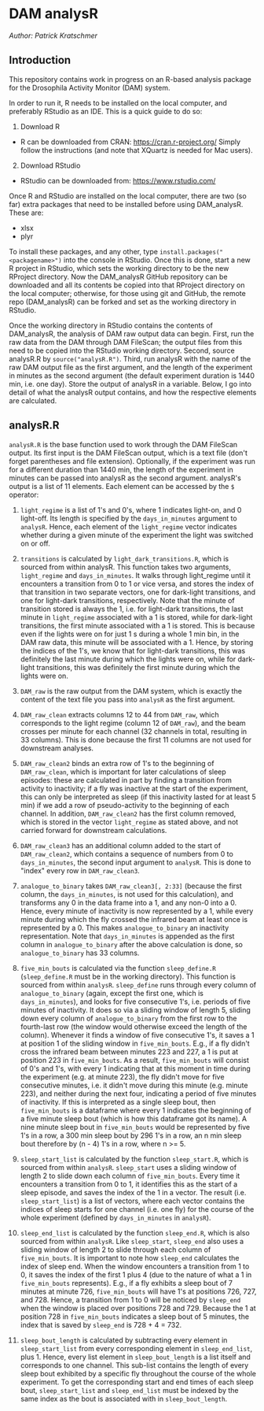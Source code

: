 # DAM analysR
*Author: Patrick Kratschmer*
## Introduction  

This repository contains work in progress on an R-based analysis package for the Drosophila Activity Monitor (DAM) system.

In order to run it, R needs to be installed on the local computer, and preferably RStudio as an IDE. This is a quick guide to do so:

1. Download R
  * R can be downloaded from CRAN: https://cran.r-project.org/ Simply follow the instructions (and note that XQuartz is needed for Mac users).

2. Download RStudio
  * RStudio can be downloaded from: https://www.rstudio.com/

Once R and RStudio are installed on the local computer, there are two (so far) extra packages that need to be installed before using DAM_analysR. These are:

* xlsx
* plyr

To install these packages, and any other, type ````install.packages("<packagename>")```` into the console in RStudio. Once this is done, start a new R project in RStudio, which sets the working directory to be the new RProject directory. Now the DAM_analysR GitHub repository can be downloaded and all its contents be copied into that RProject directory on the local computer; otherwise, for those using git and GitHub, the remote repo (DAM_analysR) can be forked and set as the working directory in RStudio.

Once the working directory in RStudio contains the contents of DAM_analysR, the analysis of DAM raw output data can begin. First, run the raw data from the DAM through DAM FileScan; the output files from this need to be copied into the RStudio working directory. Second, source analysR.R by ````source("analysR.R")````. Third, run analysR with the name of the raw DAM output file as the first argument, and the length of the experiment in minutes as the second argument (the default experiment duration is 1440 min, i.e. one day). Store the output of analysR in a variable. Below, I go into detail of what the analysR output contains, and how the respective elements are calculated. 

## analysR.R

`analysR.R` is the base function used to work through the DAM FileScan output. Its first input is the DAM FileScan output, which is a text file (don't forget parentheses and file extension). Optionally, if the experiment was run for a different duration than 1440 min, the length of the experiment in minutes can be passed into analysR as the second argument. analysR's output is a list of 11 elements. Each element can be accessed by the `$` operator:

   1. `light_regime` is a list of 1's and 0's, where 1 indicates light-on, and 0 light-off. Its length is specified by the `days_in_minutes` argument to `analysR`. Hence, each element of the `light_regime` vector indicates whether during a given minute of the experiment the light was switched on or off.

   2. `transitions` is calculated by `light_dark_transitions.R`, which is sourced from within analysR. This function takes two arguments, `light_regime` and `days_in_minutes`. It walks through light_regime until it encounters a transition from 0 to 1 or vice versa, and stores the index of that transition in two separate vectors, one for dark-light transitions, and one for light-dark transitions, respectively. Note that the minute of transition stored is always the 1, i.e. for light-dark transitions, the last minute in `light_regime` associated with a 1 is stored, while for dark-light transitions, the first minute associated with a 1 is stored. This is because even if the lights were on for just 1 s during a whole 1 min bin, in the DAM raw data, this minute will be associated with a 1. Hence, by storing the indices of the 1's, we know that for light-dark transitions, this was definitely the last minute during which the lights were on, while for dark-light transitions, this was definitely the first minute during which the lights were on.

   3. `DAM_raw` is the raw output from the DAM system, which is exactly the content of the text file you pass into `analysR` as the first argument.

   4. `DAM_raw_clean` extracts columns 12 to 44 from `DAM_raw`, which corresponds to the light regime (column 12 of `DAM_raw`), and the beam crosses per minute for each channel (32 channels in total, resulting in 33 columns). This is done because the first 11 columns are not used for downstream analyses.

   5. `DAM_raw_clean2` binds an extra row of 1's to the beginning of `DAM_raw_clean`, which is important for later calculations of sleep episodes: these are calculated in part by finding a transition from activity to inactivity; if a fly was inactive at the start of the experiment, this can only be interpreted as sleep (if this inactivity lasted for at least 5 min) if we add a row of pseudo-activity to the beginning of each channel. In addition, `DAM_raw_clean2` has the first column removed, which is stored in the vector `light_regime` as stated above, and not carried forward for downstream calculations.

   6. `DAM_raw_clean3` has an additional column added to the start of `DAM_raw_clean2`, which contains a sequence of numbers from 0 to `days_in_minutes`, the second input argument to `analysR`. This is done to "index" every row in `DAM_raw_clean3`.

   7. `analogue_to_binary` takes `DAM_raw_clean3[, 2:33]` (because the first column, the `days_in_minutes`, is not used for this calculation), and transforms any 0 in the data frame into a 1, and any non-0 into a 0. Hence, every minute of inactivity is now represented by a 1, while every minute during which the fly crossed the infrared beam at least once is represented by a 0. This makes `analogue_to_binary` an inactivity representation. Note that `days_in_minutes` is appended as the first column in `analogue_to_binary` after the above calculation is done, so `analogue_to_binary` has 33 columns.

   8. `five_min_bouts` is calculated via the function `sleep_define.R` (`sleep_define.R` must be in the working directory). This function is sourced from within `analysR`. `sleep_define` runs through every column of `analogue_to_binary` (again, except the first one, which is `days_in_minutes`), and looks for five consecutive 1's, i.e. periods of five minutes of inactivity. It does so via a sliding window of length 5, sliding down every column of `analogue_to_binary` from the first row to the fourth-last row (the window would otherwise exceed the length of the column). Whenever it finds a window of five consecutive 1's, it saves a 1 at position 1 of the sliding window in `five_min_bouts`. E.g., if a fly didn't cross the infrared beam between minutes 223 and 227, a 1 is put at position 223 in `five_min_bouts`. As a result, `five_min_bouts` will consist of 0's and 1's, with every 1 indicating that at this moment in time during the experiment (e.g. at minute 223), the fly didn't move for five consecutive minutes, i.e. it didn't move during this minute (e.g. minute 223), and neither during the next four, indicating a period of five minutes of inactivity. If this is interpreted as a single sleep bout, then `five_min_bouts` is a dataframe where every 1 indicates the beginning of a five minute sleep bout (which is how this dataframe got its name). A nine minute sleep bout in `five_min_bouts` would be represented by five 1's in a row, a 300 min sleep bout by 296 1's in a row, an n min sleep bout therefore by (n - 4) 1's in a row, where n >= 5.

   9. `sleep_start_list` is calculated by the function `sleep_start.R`, which is sourced from within `analysR`. `sleep_start` uses a sliding window of length 2 to slide down each column of `five_min_bouts`. Every time it encounters a transition from 0 to 1, it identifies this as the start of a sleep episode, and saves the index of the 1 in a vector. The result (i.e. `sleep_start_list`) is a list of vectors, where each vector contains the indices of sleep starts for one channel (i.e. one fly) for the course of the whole experiment (defined by `days_in_minutes` in `analysR`).

   10. `sleep_end_list` is calculated by the function `sleep_end.R`, which is also sourced from within `analysR`. Like `sleep_start`, `sleep_end` also uses a sliding window of length 2 to slide through each column of `five_min_bouts`. It is important to note how `sleep_end` calculates the index of sleep end. When the window encounters a transition from 1 to 0, it saves the index of the first 1 plus 4 (due to the nature of what a 1 in `five_min_bouts` represents). E.g., if a fly exhibits a sleep bout of 7 minutes at minute 726, `five_min_bouts` will have 1's at positions 726, 727, and 728. Hence, a transition from 1 to 0 will be noticed by `sleep_end` when the window is placed over positions 728 and 729. Because the 1 at position 728 in `five_min_bouts` indicates a sleep bout of 5 minutes, the index that is saved by `sleep_end` is 728 + 4 = 732.

   11. `sleep_bout_length` is calculated by subtracting every element in `sleep_start_list` from every corresponding element in `sleep_end_list`, plus 1. Hence, every list element in `sleep_bout_length` is a list itself and corresponds to one channel. This sub-list contains the length of every sleep bout exhibited by a specific fly throughout the course of the whole experiment. To get the corresponding start and end times of each sleep bout, `sleep_start_list` and `sleep_end_list` must be indexed by the same index as the bout is associated with in `sleep_bout_length`.
